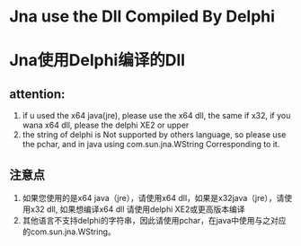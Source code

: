# Jna use the Dll Compiled By Delphi 

# Jna使用Delphi编译的Dll

## attention:

1. if u used the x64 java(jre), please use the x64 dll, the same if x32, if you wana x64 dll, please the delphi  XE2 or upper
2. the string of delphi  is Not supported by others language, so please use the pchar, and in java using com.sun.jna.WString Corresponding to it. 

## 注意点

1. 如果您使用的是x64 java（jre），请使用x64 dll，如果是x32java（jre），请使用x32 dll, 
如果想编译x64 dll 请使用delphi XE2或更高版本编译
2. 其他语言不支持delphi的字符串，因此请使用pchar，在java中使用与之对应的com.sun.jna.WString。
